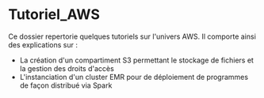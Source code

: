 # Tutoriel_AWS

Ce dossier repertorie quelques tutoriels sur l'univers AWS. Il comporte ainsi des explications sur :
- La création d'un compartiment S3 permettant le stockage de fichiers et la gestion des droits d'accès
- L'instanciation d'un cluster EMR pour de déploiement de programmes de façon distribué via Spark
